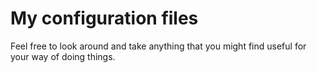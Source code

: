 # My configuration files

Feel free to look around and take anything that you might find useful for your way of doing things.
